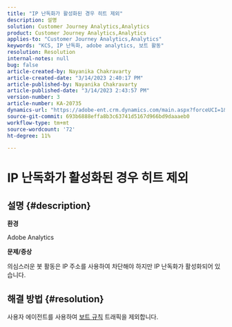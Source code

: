 ```yaml
---
title: "IP 난독화가 활성화된 경우 히트 제외"
description: 설명
solution: Customer Journey Analytics,Analytics
product: Customer Journey Analytics,Analytics
applies-to: "Customer Journey Analytics,Analytics"
keywords: "KCS, IP 난독화, adobe analytics, 보트 활동"
resolution: Resolution
internal-notes: null
bug: false
article-created-by: Nayanika Chakravarty
article-created-date: "3/14/2023 2:40:17 PM"
article-published-by: Nayanika Chakravarty
article-published-date: "3/14/2023 2:43:57 PM"
version-number: 3
article-number: KA-20735
dynamics-url: "https://adobe-ent.crm.dynamics.com/main.aspx?forceUCI=1&pagetype=entityrecord&etn=knowledgearticle&id=a7314f20-76c2-ed11-83ff-6045bd006a22"
source-git-commit: 693b6888effa8b3c63741d5167d966bd9daaaeb0
workflow-type: tm+mt
source-wordcount: '72'
ht-degree: 11%

---
```


# IP 난독화가 활성화된 경우 히트 제외

## 설명 {#description}


<b>환경</b>

Adobe Analytics

<b>문제/증상</b>

의심스러운 봇 활동은 IP 주소를 사용하여 차단해야 하지만 IP 난독화가 활성화되어 있습니다.


## 해결 방법 {#resolution}


사용자 에이전트를 사용하여 [보트 규칙](https://experienceleague.adobe.com/docs/analytics/admin/admin-tools/manage-report-suites/edit-report-suite/report-suite-general/bot-removal/bot-rules.html?lang=en) 트래픽을 제외합니다.
